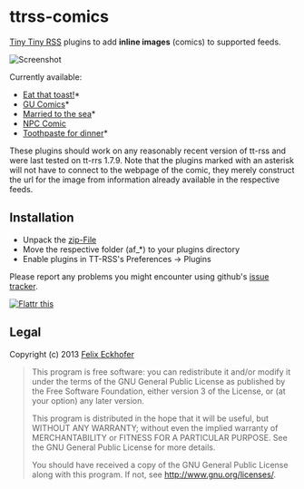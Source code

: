 ttrss-comics
============

[Tiny Tiny RSS](http://www.tt-rss.org) plugins to add **inline images** (comics) to supported feeds.

![Screenshot](http://i.imgur.com/x5ynERX.png)

Currently available:
 * [Eat that toast!](http://eatthattoast.com/)*
 * [GU Comics](http://www.gucomics.com/)*
 * [Married to the sea](http://www.marriedtothesea.com/)*
 * [NPC Comic](http://www.npccomic.com/)
 * [Toothpaste for dinner](http://www.toothpastefordinner.com/)*

These plugins should work on any reasonably recent version of tt-rss and were last tested on tt-rrs 1.7.9.
Note that the plugins marked with an asterisk will not have to connect to the webpage of the comic, they merely construct the url for the image from information already available in the respective feeds.

## Installation

 * Unpack the [zip-File](https://github.com/tribut/ttrss-comics/archive/master.zip)
 * Move the respective folder (af_*) to your plugins directory
 * Enable plugins in TT-RSS's Preferences -> Plugins

Please report any problems you might encounter using github's [issue tracker](https://github.com/tribut/ttrss-comics/issues).

[![Flattr this](https://api.flattr.com/button/flattr-badge-large.png)](https://flattr.com/submit/auto?user_id=dxbi&url=https://github.com/tribut/ttrss-comics&title=tribut/ttrss-comics+on+GitHub&description=Some+plugins+to+fix+comics'+feeds+in+Tiny+Tiny+RSS&tags=github,repository,php&category=software)

## Legal

Copyright (c) 2013 [Felix Eckhofer](http://www.eckhofer.com)

>    This program is free software: you can redistribute it and/or modify
>    it under the terms of the GNU General Public License as published by
>    the Free Software Foundation, either version 3 of the License, or
>    (at your option) any later version.
>
>    This program is distributed in the hope that it will be useful,
>    but WITHOUT ANY WARRANTY; without even the implied warranty of
>    MERCHANTABILITY or FITNESS FOR A PARTICULAR PURPOSE.  See the
>    GNU General Public License for more details.
>
>    You should have received a copy of the GNU General Public License
>    along with this program.  If not, see <http://www.gnu.org/licenses/>.
